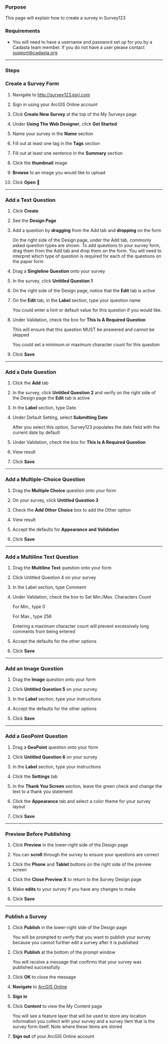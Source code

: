 
### Purpose

This page will explain how to create a survey in Survey123

### Requirements

* You will need to have a username and password set up for you by a Cadasta team member. If you do not have a user please contact support@cadasta.org

-----

### Steps

### Create a Survey Form

1. Navigate to http://survey123.esri.com

2. Sign in using your ArcGIS Online account

3. Click **Create New Survey** at the top of the My Surveys page

4. Under **Using The Web Designer**, click **Get Started**

5. Name your survey in the **Name** section

6. Fill out at least one tag in the **Tags** section

7. Fill out at least one sentence in the **Summary** section

8. Click the **thumbnail** image

9. **Browse** to an image you would like to upload

10. Click **Open**

--------

### Add a Text Question

1. Click **Create**

2. See the **Design Page**

3. Add a question by **dragging** from the Add tab and **dropping** on the form

    On the right side of the Design page, under the Add tab, commonly asked question types are shown. To add questions to your survey form, drag them from the Add tab and drop them on the form. You will need to interpret which type of question is required for each of the questions on the paper form

4. Drag a **Singleline Question** onto your survey

5. In the survey, click **Untitled Question 1**

6. On the right side of the Design page, notice that the **Edit** tab is active

7. On the **Edit** tab, in the **Label** section, type your question name

    You could enter a hint or default value for this question if you would like.

8. Under Validation, check the box for **This Is A Required Question**

    This will ensure that this question MUST be answered and cannot be skipped

    You could set a minimum or maximum character count for this question

9. Click **Save**

---------

### Add a Date Question

1. Click the **Add** tab

2. In the survey, click **Untitled Question 2** and verify on the right side of the Design page
the **Edit** tab is active

1. In the **Label** section, type Date.

2. Under Default Setting, select **Submitting Date**

    After you select this option, Survey123 populates the date field with the current date by
default

1. Under Validation, check the box for **This Is A Required Question**

2. View result

3. Click **Save**

 -------------

### Add a Multiple-Choice Question

1. Drag the **Multiple Choice** question onto your form

2. On your survey, click **Untitled Question 3**

3. Check the **Add Other Choice** box to add the Other option

4. View result

5. Accept the defaults for **Appearance and Validation**

6. Click **Save**

--------------

### Add a Multiline Text Question

1. Drag the **Multiline Text** question onto your form

2. Click Untitled Question 4 on your survey

3. In the Label section, type Comment

4. Under Validation, check the box to Set Min./Max. Characters Count

    For Min., type 0

    For Max., type 256

    Entering a maximum character count will prevent excessively long comments
from being entered

1. Accept the defaults for the other options

2. Click **Save**

 ---------

### Add an Image Question

1. Drag the **Image** question onto your form

2. Click **Untitled Question 5** on your survey

3. In the **Label** section, type your instructions

4. Accept the defaults for the other options

5. Click **Save**

------

### Add a GeoPoint Question

1. Drag a **GeoPoint** question onto your form

2. Click **Untitled Question 6** on your survey

3. In the **Label** section, type your instructions

4. Click the **Settings** tab

5. In the **Thank You Screen** section, leave the green check and change the text to a thank
you statement

1. Click the **Appearance** tab and select a color theme for your survey layout

2. Click **Save**

-----------


### Preview Before Publishing

1. Click **Preview** in the lower-right side of the Design page

2. You can **scroll** through the survey to ensure your questions are correct

3. Click the **Phone** and **Tablet** buttons on the right side of the preview screen

4. Click the **Close Preview X** to return to the Survey Design page

5. Make **edits** to your survey if you have any changes to make

6. Click **Save**

---

### Publish a Survey

1. Click **Publish** in the lower-right side of the Design page

    You will be prompted to verify that you want to publish your survey because you cannot
further edit a survey after it is published

1. Click **Publish** at the bottom of the prompt window

    You will receive a message that confirms that your survey was published successfully

2. Click **OK** to close the message

3. **Navigate** to  [ArcGIS Online](http://www.arcgis.com/)

4. **Sign in**

5. Click **Content** to view the My Content page

    You will see a feature layer that will be used to store any location information you collect with your survey and a survey item that is the survey form itself. Note where these items are stored

6. **Sign out** of your ArcGIS Online account



